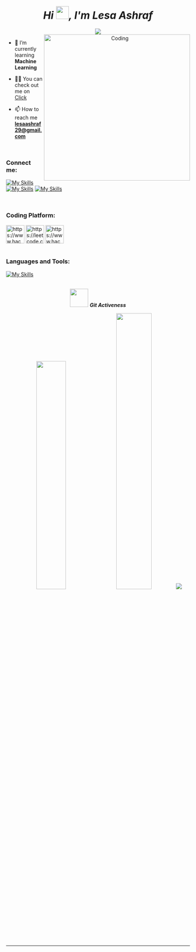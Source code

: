 ***<h1 align="center">Hi <img src="https://media.giphy.com/media/hvRJCLFzcasrR4ia7z/giphy.gif" width="35">, I'm Lesa Ashraf </h1>***


<p align="center">
  <a href="https://github.com/DenverCoder1/readme-typing-svg"><img src="https://readme-typing-svg.herokuapp.com?lines=Computer+Science+Student;Web+Developer;AI%20|%20ML%20Admirer;Passionate%20learner&center=true&width=500&height=50"></a>
<br />
<img align="right" alt="Coding" width="400" src="https://cdn.dribbble.com/users/1292677/screenshots/6139167/media/5387dc7e035b3efe9d94516044de66a4.gif">

- 🌱 I’m currently learning **Machine Learning**

- 👨‍💻 You can check out me on [Click](https://Lesa29.github.io/)

- 📫 How to reach me **lesaashraf29@gmail.com**
<br />

<h3 align="left">Connect me:</h3>
<p align="left">
  
[![My Skills](https://skillicons.dev/icons?i=github)](https://github.com/Lesa29)
[![My Skills](https://skillicons.dev/icons?i=linkedin)](https://www.linkedin.com/in/lesa-ashraf-b15ba61ba)
[![My Skills](https://skillicons.dev/icons?i=instagram)](https://www.instagram.com/lesa_ashraf/)

 <br />
  
<h3 align="left">Coding Platform:</h3>
<p align="left">
<a href="https://www.hackerrank.com/https://www.hackerrank.com/surajs13" target="blank"><img align="center" src="https://raw.githubusercontent.com/rahuldkjain/github-profile-readme-generator/master/src/images/icons/Social/hackerrank.svg" alt="https://www.hackerrank.com/surajs13" height="50" width="50" /></a>
<a href="https://www.leetcode.com/https://leetcode.com/suraj-s13/" target="blank"><img align="center" src="https://raw.githubusercontent.com/rahuldkjain/github-profile-readme-generator/master/src/images/icons/Social/leet-code.svg" alt="https://leetcode.com/suraj-s13/" height="50" width="50" /></a>
<a href="https://www.hackerearth.com/https://www.hackerearth.com/@suraj3005" target="blank"><img align="center" src="https://raw.githubusercontent.com/rahuldkjain/github-profile-readme-generator/master/src/images/icons/Social/hackerearth.svg" alt="https://www.hackerearth.com/@suraj3005" height="50" width="50" /></a>
<br /><br />
<h3 align="left">Languages and Tools:</h3>

[![My Skills](https://skillicons.dev/icons?i=c,cpp,py,html,css,js,nodejs,linux,mysql,docker,gcp,react,git,gitlab&perline=)](https://skillicons.dev)
<br /><br />

 <p align="center">
  <img src="https://media.giphy.com/media/VgCDAzcKvsR6OM0uWg/giphy.gif" width="50">
 <i><b>Git Activeness</b></i></p>
 
 <p align="center">
  <img width="40%" src="https://github-readme-stats.vercel.app/api?username=suraj-s13&theme=github_dark&cache_seconds=30&hide_border=true"/>&nbsp;&nbsp;&nbsp;
  <img width="44%" src="https://github-readme-streak-stats.herokuapp.com/?user=suraj-s13&theme=github_dark&cache_seconds=30&hide_border=true"/>
  <img src="https://github-profile-summary-cards.vercel.app/api/cards/profile-details?username=suraj-s13&theme=github_dark"/>
</p>
 
<!-- <p><img align="left" src="https://github-readme-stats.vercel.app/api/top-langs?username=suraj-s13&show_icons=true&locale=en&layout=compact&theme=chartreuse-dark" alt="ovi" /></p>
<p>&nbsp;<img align="right" src="https://github-readme-stats.vercel.app/api?username=suraj-s13&show_icons=true&locale=en&theme=chartreuse-dark" alt="ovi" width="410" /></p>
<br><br><br><br><br> -->

<hr>
<!-- <p align="center">
  <img src="https://media.giphy.com/media/QaMcXSekUWx7aogAUr/giphy.gif" width="50">
 <i><b>Git Profile Trophies</b></i></p>
<img src="https://github-profile-trophy.vercel.app/?username=Aneesh-07&theme=juicyfresh&no-bg=true" /> 

<hr> -->

